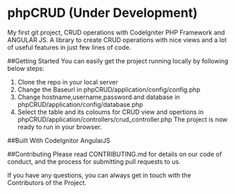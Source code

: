 # phpCRUD (Under Development)
My first git project, CRUD operations with CodeIgniter PHP Framework and ANGULAR JS.
A library to create CRUD operations with nice views and a lot of useful features in just few lines of code.

##Getting Started 
You can easily get the project running locally by following below steps:
1. Clone the repo in your local server
2. Change the Baseurl in phpCRUD/application/config/config.php
3. Change hostname,username,password and database in phpCRUD/application/config/database.php 
4. Select the table and its coloums for CRUD view and opertions in phpCRUD/application/controllers/crud_controller.php
The project is now ready to run in your browser.

##Built With
CodeIgnitor
AngularJS

##Contributing
Please read CONTRIBUTING.md for details on our code of conduct, and the process for submitting pull requests to us.

If you have any questions, you can always get in touch with the Contributors of the Project.
